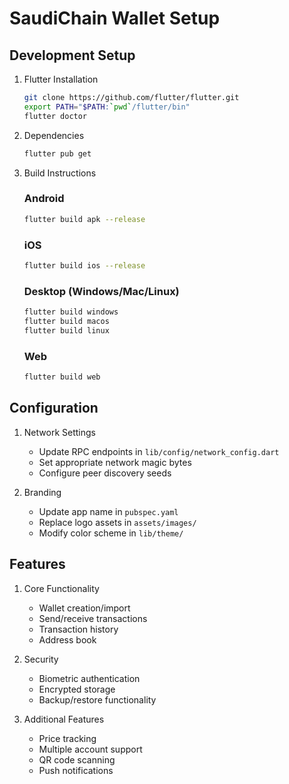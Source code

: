 # SaudiChain Wallet Setup

## Development Setup

1. Flutter Installation
   ```bash
   git clone https://github.com/flutter/flutter.git
   export PATH="$PATH:`pwd`/flutter/bin"
   flutter doctor
   ```

2. Dependencies
   ```bash
   flutter pub get
   ```

3. Build Instructions

   ### Android
   ```bash
   flutter build apk --release
   ```

   ### iOS
   ```bash
   flutter build ios --release
   ```

   ### Desktop (Windows/Mac/Linux)
   ```bash
   flutter build windows
   flutter build macos
   flutter build linux
   ```

   ### Web
   ```bash
   flutter build web
   ```

## Configuration

1. Network Settings
   - Update RPC endpoints in `lib/config/network_config.dart`
   - Set appropriate network magic bytes
   - Configure peer discovery seeds

2. Branding
   - Update app name in `pubspec.yaml`
   - Replace logo assets in `assets/images/`
   - Modify color scheme in `lib/theme/`

## Features

1. Core Functionality
   - Wallet creation/import
   - Send/receive transactions
   - Transaction history
   - Address book

2. Security
   - Biometric authentication
   - Encrypted storage
   - Backup/restore functionality

3. Additional Features
   - Price tracking
   - Multiple account support
   - QR code scanning
   - Push notifications
